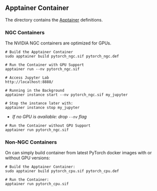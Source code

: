 
## Apptainer Container

The directory contains the [Apptainer](https://apptainer.org/) definitions.


### NGC Containers

The NVIDIA NGC containers are optimized for GPUs. 

```shell
# Build the Apptainer Container
sudo apptainer build pytorch_ngc.sif pytorch_ngc.def

# Run the Container with GPU Support
apptainer run --nv pytorch_ngc.sif

# Access Jupyter Lab
http://localhost:8888/
```

```shell
# Running in the Background
apptainer instance start --nv pytorch_ngc.sif my_jupyter

# Stop the instance later with:
apptainer instance stop my_jupyter
```

- _If no GPU is available: drop `--nv` flag_

```shell
# Run the Container without GPU Support
apptainer run pytorch_ngc.sif
```

### Non-NGC Containers

On can simply build container from latest PyTorch docker images with or without GPU versions:


```shell
# Build the Apptainer Container:
sudo apptainer build pytorch_cpu.sif pytorch_cpu.def

# Run the Container:
apptainer run pytorch_cpu.sif
```

